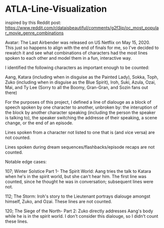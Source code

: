 # ATLA-Line-Visualization

inspired by this Reddit post:
https://www.reddit.com/r/dataisbeautiful/comments/g2f3ip/oc_most_popular_movie_genre_combinations

Avatar: The Last Airbender was released on US Netflix on May 15, 2020. This just so happens to align with the end of finals for me, so I've decided to rewatch it and see what combinations of characters had the most lines spoken to each other and model them in a fun, interactive way.

I identified the following characters as important enough to be counted:

Aang, Katara (including when in disguise as the Painted Lady), Sokka, Toph, Zuko (including when in disguise as the Blue Spirit), Iroh, Suki, Azula, Ozai, Mai, and Ty Lee (Sorry to all the Boomy, Gran-Gran, and Sozin fans out there)

For the purposes of this project, I defined a line of dialouge as a block of speech spoken by one character to another, unbroken by: the interuption of the block by another character speaking (including the person the speaker is talking to), the speaker switching the addresse of their speaking, a scene change, or the end of an episode.

Lines spoken from a character not listed to one that is (and vice versa) are not counted.

Lines spoken during dream sequences/flashbacks/episode recaps are not counted.

Notable edge cases:

107; Winter Solstice Part 1- The Spirit World: Aang tries the talk to Katara when he's in the spirit world, but she can't hear him. The first line was counted, since he thought he was in conversation; subsequent lines were not.

112; The Storm: Iroh's story to the Lieutenant portrays dialouge amongst himself, Zuko, and Ozai. These lines are not counted.

120; The Siege of the North- Part 2: Zuko directly addresses Aang's body while he is in the spirit world. I don't consider this dialouge, so I didn't count these lines.
